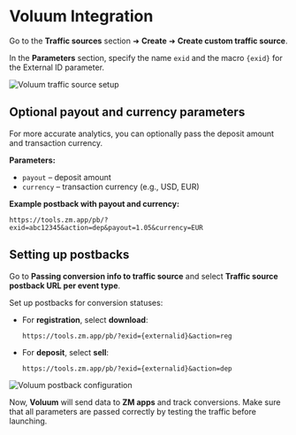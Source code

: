 # Voluum Integration

Go to the **Traffic sources** section ➜ **Create** ➜ **Create custom traffic source**.

In the **Parameters** section, specify the name `exid` and the macro `{exid}` for the External ID parameter.

![Voluum traffic source setup](/img/5.9/image1.png)

## Optional payout and currency parameters

For more accurate analytics, you can optionally pass the deposit amount and transaction currency.

**Parameters:**

- `payout` – deposit amount
- `currency` – transaction currency (e.g., USD, EUR)

**Example postback with payout and currency:**
```
https://tools.zm.app/pb/?exid=abc12345&action=dep&payout=1.05&currency=EUR
```

## Setting up postbacks

Go to **Passing conversion info to traffic source** and select **Traffic source postback URL per event type**.

Set up postbacks for conversion statuses:

- For **registration**, select **download**: 
  ```
  https://tools.zm.app/pb/?exid={externalid}&action=reg
  ```

- For **deposit**, select **sell**: 
  ```
  https://tools.zm.app/pb/?exid={externalid}&action=dep
  ```

![Voluum postback configuration](/img/5.9/image2.png)

Now, **Voluum** will send data to **ZM apps** and track conversions. Make sure that all parameters are passed correctly by testing the traffic before launching.